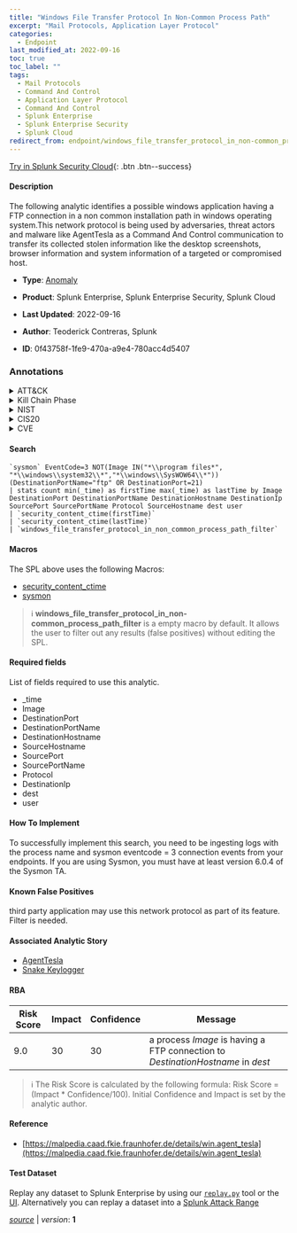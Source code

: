 ```yaml
---
title: "Windows File Transfer Protocol In Non-Common Process Path"
excerpt: "Mail Protocols, Application Layer Protocol"
categories:
  - Endpoint
last_modified_at: 2022-09-16
toc: true
toc_label: ""
tags:
  - Mail Protocols
  - Command And Control
  - Application Layer Protocol
  - Command And Control
  - Splunk Enterprise
  - Splunk Enterprise Security
  - Splunk Cloud
redirect_from: endpoint/windows_file_transfer_protocol_in_non-common_process_path/
---
```




[Try in Splunk Security Cloud](https://www.splunk.com/en_us/cyber-security.html){: .btn .btn--success}

#### Description

The following analytic identifies a possible windows application having a FTP connection in a non common installation path in windows operating system.This network protocol is being used by adversaries, threat actors and malware like AgentTesla as a Command And Control communication to transfer its collected stolen information like the desktop screenshots, browser information and system information of a targeted or compromised host.

- **Type**: [Anomaly](https://github.com/splunk/security_content/wiki/Detection-Analytic-Types)
- **Product**: Splunk Enterprise, Splunk Enterprise Security, Splunk Cloud

- **Last Updated**: 2022-09-16
- **Author**: Teoderick Contreras, Splunk
- **ID**: 0f43758f-1fe9-470a-a9e4-780acc4d5407

### Annotations
<details>
  <summary>ATT&CK</summary>

<div markdown="1">

#### [ATT&CK](https://attack.mitre.org/)

| ID          | Technique   | Tactic         |
| ----------- | ----------- |--------------- |
| [T1071.003](https://attack.mitre.org/techniques/T1071/003/) | Mail Protocols | Command And Control |

| [T1071](https://attack.mitre.org/techniques/T1071/) | Application Layer Protocol | Command And Control |

</div>
</details>


<details>
  <summary>Kill Chain Phase</summary>

<div markdown="1">

* Command and Control


</div>
</details>


<details>
  <summary>NIST</summary>

<div markdown="1">

* DE.AE



</div>
</details>

<details>
  <summary>CIS20</summary>

<div markdown="1">

* CIS 10



</div>
</details>

<details>
  <summary>CVE</summary>

<div markdown="1">


</div>
</details>


#### Search

```
`sysmon` EventCode=3 NOT(Image IN("*\\program files*", "*\\windows\\system32\\*","*\\windows\\SysWOW64\\*")) (DestinationPortName="ftp" OR DestinationPort=21) 
| stats count min(_time) as firstTime max(_time) as lastTime by Image DestinationPort DestinationPortName DestinationHostname DestinationIp SourcePort SourcePortName Protocol SourceHostname dest user 
| `security_content_ctime(firstTime)` 
| `security_content_ctime(lastTime)` 
| `windows_file_transfer_protocol_in_non_common_process_path_filter`
```

#### Macros
The SPL above uses the following Macros:
* [security_content_ctime](https://github.com/splunk/security_content/blob/develop/macros/security_content_ctime.yml)
* [sysmon](https://github.com/splunk/security_content/blob/develop/macros/sysmon.yml)

> :information_source:
> **windows_file_transfer_protocol_in_non-common_process_path_filter** is a empty macro by default. It allows the user to filter out any results (false positives) without editing the SPL.



#### Required fields
List of fields required to use this analytic.
* _time
* Image
* DestinationPort
* DestinationPortName
* DestinationHostname
* SourceHostname
* SourcePort
* SourcePortName
* Protocol
* DestinationIp
* dest
* user



#### How To Implement
To successfully implement this search, you need to be ingesting logs with the process name and sysmon eventcode = 3 connection events from your endpoints. If you are using Sysmon, you must have at least version 6.0.4 of the Sysmon TA.
#### Known False Positives
third party application may use this network protocol as part of its feature. Filter is needed.

#### Associated Analytic Story
* [AgentTesla](/stories/agenttesla)
* [Snake Keylogger](/stories/snake_keylogger)




#### RBA

| Risk Score  | Impact      | Confidence   | Message      |
| ----------- | ----------- |--------------|--------------|
| 9.0 | 30 | 30 | a process $Image$ is having a FTP connection to $DestinationHostname$ in $dest$ |


> :information_source:
> The Risk Score is calculated by the following formula: Risk Score = (Impact * Confidence/100). Initial Confidence and Impact is set by the analytic author.


#### Reference

* [https://malpedia.caad.fkie.fraunhofer.de/details/win.agent_tesla](https://malpedia.caad.fkie.fraunhofer.de/details/win.agent_tesla)



#### Test Dataset
Replay any dataset to Splunk Enterprise by using our [`replay.py`](https://github.com/splunk/attack_data#using-replaypy) tool or the [UI](https://github.com/splunk/attack_data#using-ui).
Alternatively you can replay a dataset into a [Splunk Attack Range](https://github.com/splunk/attack_range#replay-dumps-into-attack-range-splunk-server)




[*source*](https://github.com/splunk/security_content/tree/develop/detections/endpoint/windows_file_transfer_protocol_in_non-common_process_path.yml) \| *version*: **1**